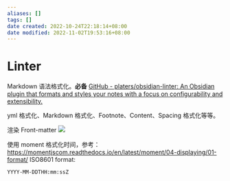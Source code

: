 ```yaml
---
aliases: []
tags: []
date created: 2022-10-24T22:18:14+08:00
date modified: 2022-11-02T19:53:16+08:00
---
```


# Linter

Markdown 语法格式化。**必备**
[GitHub - platers/obsidian-linter: An Obsidian plugin that formats and styles your notes with a focus on configurability and extensibility.](https://github.com/platers/obsidian-linter)

yml 格式化、Markdown 格式化、Footnote、Content、Spacing 格式化等等。

渲染 Front-matter
![](../_assets/Linter.md_files/71f3c542-676f-4d41-a5c0-e86ea34f434c.png)

使用 moment 格式化时间，参考：<https://momentjscom.readthedocs.io/en/latest/moment/04-displaying/01-format/>
ISO8601 format:

```
YYYY-MM-DDTHH:mm:ssZ
```
